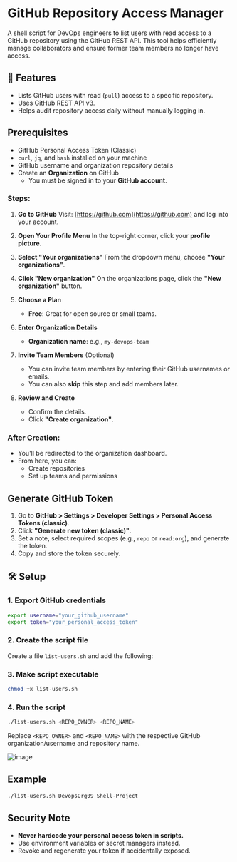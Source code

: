 
# GitHub Repository Access Manager

A shell script for DevOps engineers to list users with read access to a GitHub repository using the GitHub REST API. This tool helps efficiently manage collaborators and ensure former team members no longer have access.

## 🔧 Features

- Lists GitHub users with read (`pull`) access to a specific repository.
- Uses GitHub REST API v3.
- Helps audit repository access daily without manually logging in.

##  Prerequisites

- GitHub Personal Access Token (Classic)
- `curl`, `jq`, and `bash` installed on your machine
- GitHub username and organization repository details
- Create an **Organization** on GitHub
  * You must be signed in to your **GitHub account**.
### Steps:

1. **Go to GitHub**
   Visit: [https://github.com](https://github.com) and log into your account.

2. **Open Your Profile Menu**
   In the top-right corner, click your **profile picture**.

3. **Select "Your organizations"**
   From the dropdown menu, choose **"Your organizations"**.

4. **Click "New organization"**
   On the organizations page, click the **"New organization"** button.

5. **Choose a Plan**

   * **Free**: Great for open source or small teams.

6. **Enter Organization Details**

   * **Organization name**: e.g., `my-devops-team`
7. **Invite Team Members** (Optional)

   * You can invite team members by entering their GitHub usernames or emails.
   * You can also **skip** this step and add members later.

8. **Review and Create**
   * Confirm the details.
   * Click **"Create organization"**.

###  After Creation:
* You'll be redirected to the organization dashboard.
* From here, you can:
  * Create repositories
  * Set up teams and permissions

##  Generate GitHub Token

1. Go to **GitHub > Settings > Developer Settings > Personal Access Tokens (classic)**.
2. Click **"Generate new token (classic)"**.
3. Set a note, select required scopes (e.g., `repo` or `read:org`), and generate the token.
4. Copy and store the token securely.

## 🛠️ Setup

### 1. Export GitHub credentials

```bash
export username="your_github_username"
export token="your_personal_access_token"
````

### 2. Create the script file

Create a file `list-users.sh` and add the following:

### 3. Make script executable

```bash
chmod +x list-users.sh
```

### 4. Run the script

```bash
./list-users.sh <REPO_OWNER> <REPO_NAME>
```

Replace `<REPO_OWNER>` and `<REPO_NAME>` with the respective GitHub organization/username and repository name.

![image](https://github.com/user-attachments/assets/5aba8948-31c7-4772-af5a-abceef8a0e31)

##  Example

```bash
./list-users.sh DevopsOrg09 Shell-Project
```

##  Security Note

* **Never hardcode your personal access token in scripts.**
* Use environment variables or secret managers instead.
* Revoke and regenerate your token if accidentally exposed.
